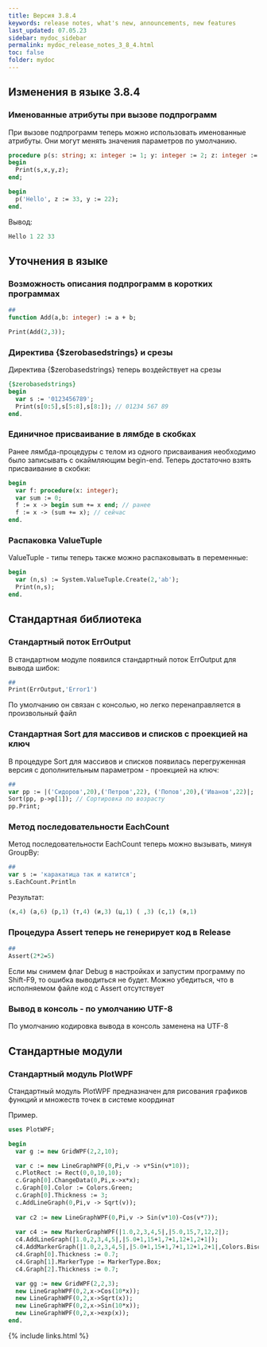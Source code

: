 ```yaml
---
title: Версия 3.8.4
keywords: release notes, what's new, announcements, new features
last_updated: 07.05.23
sidebar: mydoc_sidebar
permalink: mydoc_release_notes_3_8_4.html
toс: false
folder: mydoc
---
```


## Изменения в языке 3.8.4

### Именованные атрибуты при вызове подпрограмм
При вызове подпрограмм теперь можно использовать именованные атрибуты. Они могут менять значения параметров по умолчанию.

```pascal
procedure p(s: string; x: integer := 1; y: integer := 2; z: integer := 3);
begin
  Print(s,x,y,z);
end;

begin
  p('Hello', z := 33, y := 22);
end.
```
Вывод:
```pascal
Hello 1 22 33 
```



## Уточнения в языке

### Возможность описания подпрограмм в коротких программах 
```pascal
##
function Add(a,b: integer) := a + b;

Print(Add(2,3));
```

### Директива {$zerobasedstrings} и срезы
Директива {$zerobasedstrings} теперь воздействует на срезы
```pascal
{$zerobasedstrings}
begin
  var s := '0123456789';
  Print(s[0:5],s[5:8],s[8:]); // 01234 567 89
end.
```
### Единичное присваивание в лямбде в скобках

Ранее лямбда-процедуры с телом из одного присваивания необходимо было записывать с окаймляющим begin-end. Теперь достаточно взять присваивание в скобки:

```pascal
begin
  var f: procedure(x: integer);
  var sum := 0;
  f := x -> begin sum += x end; // ранее
  f := x -> (sum += x); // сейчас
end.  
```

### Распаковка ValueTuple
ValueTuple - типы теперь также можно распаковывать в переменные:
```pascal
begin
  var (n,s) := System.ValueTuple.Create(2,'ab');
  Print(n,s);
end. 
```

## Стандартная библиотека

### Cтандартный поток ErrOutput
В стандартном модуле появился стандартный поток ErrOutput для вывода шибок:

```pascal
##
Print(ErrOutput,'Error1')
```

По умолчанию он связан с консолью, но легко перенаправляется в произвольный файл

### Cтандартная Sort для массивов и списков с проекцией на ключ

В процедуре Sort для массивов и списков появилась перегруженная версия с дополнительным параметром - проекцией на ключ:

```pascal
##
var pp := |('Сидоров',20),('Петров',22), ('Попов',20),('Иванов',22)|;
Sort(pp, p->p[1]); // Сортировка по возрасту
pp.Print;
```

### Метод последовательности EachCount
Метод последовательности EachCount теперь можно вызывать, минуя GroupBy:
```pascal
##
var s := 'каракатица так и катится';
s.EachCount.Println
```
Результат:
```pascal
(к,4) (а,6) (р,1) (т,4) (и,3) (ц,1) ( ,3) (с,1) (я,1)
```

### Процедура Assert теперь не генерирует код в Release
```pascal
##
Assert(2*2=5)
```
Если мы снимем флаг Debug в настройках и запустим программу по Shift-F9, то ошибка выводиться не будет.
Можно убедиться, что в исполняемом файле код с Assert отсутствует

### Вывод в консоль - по умолчанию UTF-8

По умолчанию кодировка вывода в консоль заменена на UTF-8

## Стандартные модули

### Стандартный модуль PlotWPF
Стандартный модуль PlotWPF предназначен для рисования графиков функций и множеств точек в системе координат

Пример. 
```pascal
uses PlotWPF;

begin
  var g := new GridWPF(2,2,10);

  var c := new LineGraphWPF(0,Pi,v -> v*Sin(v*10));
  c.PlotRect := Rect(0,0,10,10);
  c.Graph[0].ChangeData(0,Pi,x->x*x);
  c.Graph[0].Color := Colors.Green;
  c.Graph[0].Thickness := 3;
  c.AddLineGraph(0,Pi,v -> Sqrt(v));
  
  var c2 := new LineGraphWPF(0,Pi,v -> Sin(v*10)-Cos(v*7));
  
  var c4 := new MarkerGraphWPF(|1.0,2,3,4,5|,|5.0,15,7,12,2|);
  c4.AddLineGraph(|1.0,2,3,4,5|,|5.0+1,15+1,7+1,12+1,2+1|);
  c4.AddMarkerGraph(|1.0,2,3,4,5|,|5.0+1,15+1,7+1,12+1,2+1|,Colors.Bisque,MarkerType.Diamond,8);
  c4.Graph[0].Thickness := 0.7;
  c4.Graph[1].MarkerType := MarkerType.Box;
  c4.Graph[2].Thickness := 0.7;

  var gg := new GridWPF(2,2,3);
  new LineGraphWPF(0,2,x->Cos(10*x));
  new LineGraphWPF(0,2,x->Sqrt(x));
  new LineGraphWPF(0,2,x->Sin(10*x));
  new LineGraphWPF(0,2,x->exp(x));
end.
```





{% include links.html %}

